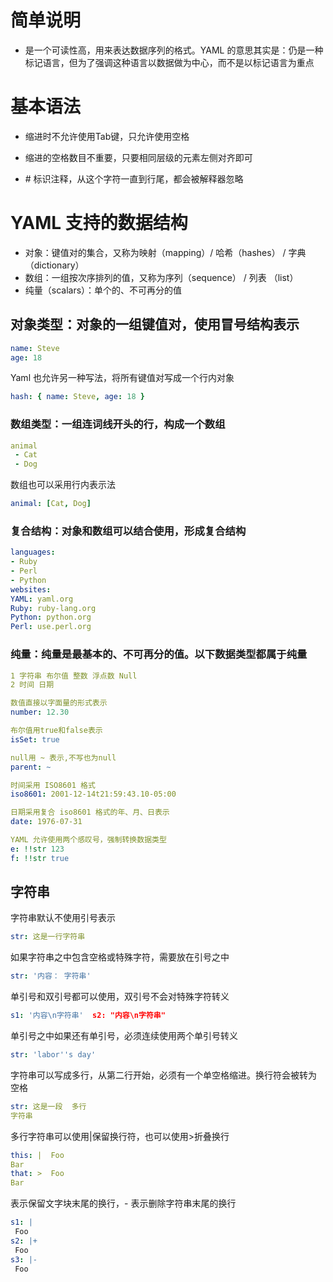  

# 简单说明  

* 是一个可读性高，用来表达数据序列的格式。YAML 的意思其实是：仍是一种标记语言，但为了强调这种语言以数据做为中心，而不是以标记语言为重点  

# 基本语法  

* 缩进时不允许使用Tab键，只允许使用空格  

* 缩进的空格数目不重要，只要相同层级的元素左侧对齐即可
* \# 标识注释，从这个字符一直到行尾，都会被解释器忽略  

#   YAML 支持的数据结构  

* 对象：键值对的集合，又称为映射（mapping）/ 哈希（hashes） / 字典（dictionary） 
*  数组：一组按次序排列的值，又称为序列（sequence） / 列表 （list）
* 纯量（scalars）：单个的、不可再分的值  

## 对象类型：对象的一组键值对，使用冒号结构表示  

```yaml
name: Steve
age: 18  
```

  Yaml 也允许另一种写法，将所有键值对写成一个行内对象  

```yaml
hash: { name: Steve, age: 18 }  
```

### 数组类型：一组连词线开头的行，构成一个数组

```yaml
animal
 - Cat
 - Dog  
```

数组也可以采用行内表示法

```yaml
animal: [Cat, Dog] 
```

### 复合结构：对象和数组可以结合使用，形成复合结构  



 

 ```yaml
languages:
 - Ruby
 - Perl
 - Python
websites:
YAML: yaml.org
Ruby: ruby-lang.org
Python: python.org
Perl: use.perl.org  
 ```

### 纯量：纯量是最基本的、不可再分的值。以下数据类型都属于纯量  

 ```yaml
1 字符串 布尔值 整数 浮点数 Null
2 时间 日期  

数值直接以字面量的形式表示  
number: 12.30

布尔值用true和false表示  
isSet: true  

null用 ~ 表示,不写也为null 
parent: ~  

时间采用 ISO8601 格式  
iso8601: 2001-12-14t21:59:43.10-05:00  

日期采用复合 iso8601 格式的年、月、日表示  
date: 1976-07-31  

YAML 允许使用两个感叹号，强制转换数据类型
e: !!str 123  
f: !!str true  
 ```



## 字符串  

字符串默认不使用引号表示  

```yaml
str: 这是一行字符串
```

如果字符串之中包含空格或特殊字符，需要放在引号之中

```yaml
str: '内容： 字符串'
```

单引号和双引号都可以使用，双引号不会对特殊字符转义  

```yaml
s1: '内容\n字符串'  s2: "内容\n字符串"
```

单引号之中如果还有单引号，必须连续使用两个单引号转义

```yaml
str: 'labor''s day'
```

字符串可以写成多行，从第二行开始，必须有一个单空格缩进。换行符会被转为 空格  

```yaml
str: 这是一段  多行
字符串
```

多行字符串可以使用|保留换行符，也可以使用>折叠换行  

```yaml
this: |  Foo  
Bar  
that: >  Foo  
Bar  
```

表示保留文字块末尾的换行，- 表示删除字符串末尾的换行  

```yaml
s1: |
 Foo
s2: |+
 Foo  
s3: |-
 Foo  
```

